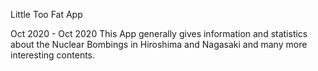 
Little Too Fat App

Oct 2020 - Oct 2020
This App generally gives information and statistics about the Nuclear Bombings in Hiroshima and Nagasaki and many more interesting contents.
